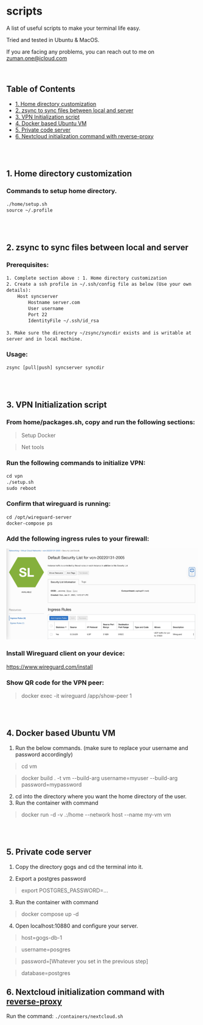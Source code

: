 # scripts

A list of useful scripts to make your terminal life easy.

Tried and tested in Ubuntu & MacOS.

If you are facing any problems, you can reach out to me on zuman.one@icloud.com

<br>

## Table of Contents
- [1. Home directory customization](#1-home-directory-customization)
- [2. zsync to sync files between local and server](#2-zsync-to-sync-files-between-local-and-server)
- [3. VPN Initialization script](#3-vpn-initialization-script)
- [4. Docker based Ubuntu VM](#4-docker-based-ubuntu-vm)
- [5. Private code server](#5-private-code-server)
- [6. Nextcloud initialization command with reverse-proxy](#6-nextcloud-initialization-command-with-reverse-proxy)


<br><br>

## 1. Home directory customization

### Commands to setup home directory.
```
./home/setup.sh
source ~/.profile
```

<br><br>

## 2. zsync to sync files between local and server

### Prerequisites:
    1. Complete section above : 1. Home directory customization
    2. Create a ssh profile in ~/.ssh/config file as below (Use your own details):
        Host syncserver
            Hostname server.com
            User username
            Port 22
            IdentityFile ~/.ssh/id_rsa
    
    3. Make sure the directory ~/zsync/syncdir exists and is writable at server and in local machine.


### Usage:
```
zsync [pull|push] syncserver syncdir
```

<br><br>

## 3. VPN Initialization script

### From home/packages.sh, copy and run the following sections:
> Setup Docker

> Net tools

### Run the following commands to initialize VPN:
```
cd vpn
./setup.sh
sudo reboot
```
### Confirm that wireguard is running:
```
cd /opt/wireguard-server
docker-compose ps
```
### Add the following ingress rules to your firewall:
![Ingress rule](images/ingress.jpg)

### Install Wireguard client on your device:
https://www.wireguard.com/install

### Show QR code for the VPN peer:
>docker exec -it wireguard /app/show-peer 1

<br><br>

## 4. Docker based Ubuntu VM

1. Run the below commands. (make sure to replace your username and password accordingly)

>cd vm
 
>docker build . -t vm --build-arg username=myuser --build-arg password=mypassword

2. cd into the directory where you want the home directory of the user.
2. Run the container with command
>docker run -d -v .:/home --network host --name my-vm vm

<br><br>

## 5. Private code server

1. Copy the directory gogs and cd the terminal into it.

2. Export a postgres password
>export POSTGRES_PASSWORD=...

3. Run the container with command
>docker compose up -d

4. Open localhost:10880 and configure your server.
>host=gogs-db-1

>username=posgres

>password=[Whatever you set in the previous step]

>database=postgres

## 6. Nextcloud initialization command with [reverse-proxy](https://github.com/zuman/common-proxy)
Run the command: `./containers/nextcloud.sh`